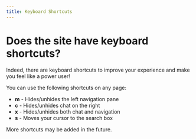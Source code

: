 ```yaml
---
title: Keyboard Shortcuts
---
```


# Does the site have keyboard shortcuts?

Indeed, there are keyboard shortcuts to improve your experience and make you feel like a power user!

You can use the following shortcuts on any page:

- **m** - Hides/unhides the left navigation pane
- **c** - Hides/unhides chat on the right
- **x** - Hides/unhides both chat and navigation
- **s** - Moves your cursor to the search box

More shortcuts may be added in the future.
